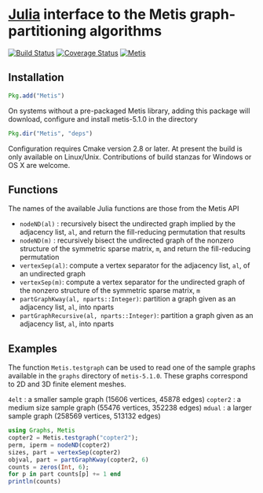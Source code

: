 #  [Julia](http://julialang.org) interface to the Metis graph-partitioning algorithms

[![Build Status](https://travis-ci.org/JuliaSparse/Metis.jl.svg?branch=master)](https://travis-ci.org/JuliaSparse/Metis.jl)
[![Coverage Status](https://coveralls.io/repos/dmbates/Metis.jl/badge.png?branch=master)](https://coveralls.io/r/dmbates/Metis.jl?branch=master)
[![Metis](http://pkg.julialang.org/badges/Metis_release.svg)](http://pkg.julialang.org/?pkg=Metis&ver=release)

## Installation

```julia
Pkg.add("Metis")
```

On systems without a pre-packaged Metis library, adding this package will download, configure and install metis-5.1.0 in the directory
```julia
Pkg.dir("Metis", "deps")
```
Configuration requires Cmake version 2.8 or later.  At present the build is only available on Linux/Unix.  Contributions of build stanzas for Windows or OS X are welcome.

## Functions

The names of the available Julia functions are those from the Metis API

* `nodeND(al)` : recursively bisect the undirected graph implied by the adjacency list, 
  `al`, and return the fill-reducing permutation that results
* `nodeND(m)` : recursively bisect the undirected graph of the nonzero structure of the 
  symmetric sparse matrix, `m`, and return the fill-reducing permutation
* `vertexSep(al)`: compute a vertex separator for the adjacency list, `al`, of an
  undirected graph
* `vertexSep(m)`: compute a vertex separator for the undirected graph of the nonzero 
  structure of the symmetric sparse matrix, `m`
* `partGraphKway(al, nparts::Integer)`: partition a graph given as an adjacency list, `al`, into nparts 
* `partGraphRecursive(al, nparts::Integer)`: partition a graph given as an adjacency list, `al`, into nparts 

## Examples

The function `Metis.testgraph` can be used to read one of the sample graphs available in the `graphs` directory of `metis-5.1.0`.  These graphs correspond to 2D and 3D finite element meshes.

`4elt`
	: a smaller sample graph (15606 vertices, 45878 edges)
`copter2` 
	: a medium size sample graph (55476 vertices, 352238 edges)
`mdual`
	: a larger sample graph (258569 vertices, 513132 edges)

```julia
using Graphs, Metis
copter2 = Metis.testgraph("copter2");
perm, iperm = nodeND(copter2)
sizes, part = vertexSep(copter2)
objval, part = partGraphKway(copter2, 6)
counts = zeros(Int, 6);
for p in part counts[p] += 1 end
println(counts)
```
